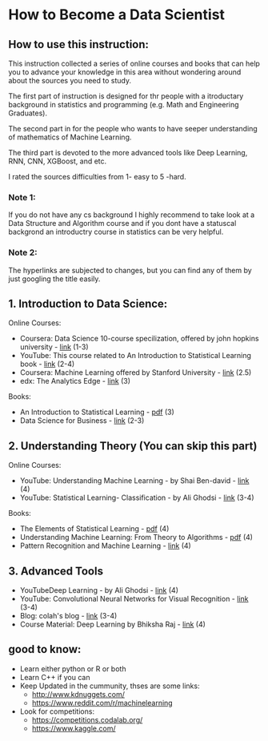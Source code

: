 # How to Become a Data Scientist

## How to use this instruction:
This instruction collected a series of online courses and books that can help you to advance your knowledge in this area without wondering around about the sources you need to study.

The first part of instruction is designed for thr people with a itroductary background in statistics and programming (e.g. Math and Engineering Graduates).

The second part in for the people who wants to have seeper understanding of mathematics of Machine Learning.

The third part is devoted to the more advanced tools like Deep Learning, RNN, CNN, XGBoost, and etc.

I rated the sources difficulties from 1- easy to 5 -hard.
### Note 1:
If you do not have any cs background I highly recommend to take look at a Data Structure and Algorithm course and if you dont have a statuscal backgrond an introductry course in statistics can be very helpful.
### Note 2:
The hyperlinks are subjected to changes, but you can find any of them by just googling the title easily.

## 1. Introduction to Data Science:

Online Courses:

* Coursera: Data Science 10-course specilization, offered by john hopkins university - <a href="https://www.coursera.org/specializations/jhu-data-science">link</a>  (1-3) <br>
* YouTube: This course related to An Introduction to Statistical Learning book - <a href="http://www.r-bloggers.com/in-depth-introduction-to-machine-learning-in-15-hours-of-expert-videos/">link</a> (2-4) <br>
* Coursera: Machine Learning offered by Stanford University - <a href="https://www.coursera.org/learn/machine-learning">link</a> (2.5) <br>
* edx: The Analytics Edge - <a href="https://www.edx.org/course/analytics-edge-mitx-15-071x-2">link</a> (3)

Books:
* An Introduction to Statistical Learning - <a href="https://web.stanford.edu/~hastie/local.ftp/Springer/ISLR_print1.pdf">pdf</a> (3) <br>
* Data Science for Business - <a href="http://www.amazon.ca/Data-Science-Business-data-analytic-thinking/dp/1449361323">link</a> (2-3) <br>

## 2. Understanding Theory (You can skip this part)
Online Courses:

* YouTube: Understanding Machine Learning - by Shai Ben-david - <a href="https://www.youtube.com/channel/UCR4_akQ1HYMUcDszPQ6jh8Q">link</a> (4) <br>
* YouTube: Statistical Learning- Classification - by Ali Ghodsi - <a href="https://uwaterloo.ca/data-science/statistical-learning-classification">link</a> (3-4) <br>

Books:
* The Elements of Statistical Learning - <a href="http://web.stanford.edu/~hastie/local.ftp/Springer/OLD/ESLII_print4.pdf">pdf</a> (4) <br>
* Understanding Machine Learning: From Theory to Algorithms - <a href="http://www.cs.huji.ac.il/~shais/UnderstandingMachineLearning/understanding-machine-learning-theory-algorithms.pdf">pdf</a> (4)<br>
* Pattern Recognition and Machine Learning - <a href="http://research.microsoft.com/en-us/um/people/cmbishop/prml/">link</a> (4)<br>


## 3. Advanced Tools
* YouTubeDeep Learning - by Ali Ghodsi - <a href="https://uwaterloo.ca/data-science/deep-learning">link</a> (4) <br>
* YouTube: Convolutional Neural Networks for Visual Recognition - <a href="http://cs231n.stanford.edu/syllabus.html">link</a> (3-4) <br>
* Blog: colah's blog  - <a href="http://colah.github.io/">link</a> (3-4) <br>
* Course Material: Deep Learning by Bhiksha Raj - <a href="http://deeplearning.cs.cmu.edu/">link</a> (4) <br>

## good to know:
* Learn either python or R or both 
* Learn C++ if you can 
* Keep Updated in the cummunity, thses are some links:
	* http://www.kdnuggets.com/
	* https://www.reddit.com/r/machinelearning
* Look for competitions:
	* https://competitions.codalab.org/
	* https://www.kaggle.com/
	
